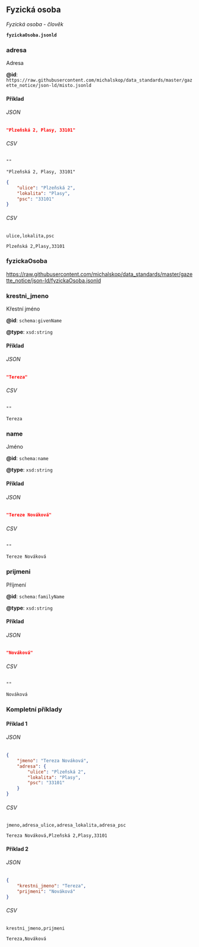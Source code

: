 ## Fyzická osoba

*Fyzická osoba - člověk*

**`fyzickaOsoba.jsonld`**

### adresa

Adresa

**@id**: `https://raw.githubusercontent.com/michalskop/data_standards/master/gazette_notice/json-ld/misto.jsonld`

#### Příklad


###### JSON


```json
"Plzeňská 2, Plasy, 33101"
```
###### CSV


```csv
""

"Plzeňská 2, Plasy, 33101"
```
```json
{
    "ulice": "Plzeňská 2",
    "lokalita": "Plasy",
    "psc": "33101"
}
```
###### CSV


```csv
ulice,lokalita,psc

Plzeňská 2,Plasy,33101
```
### fyzickaOsoba

https://raw.githubusercontent.com/michalskop/data_standards/master/gazette_notice/json-ld/fyzickaOsoba.jsonld

### krestni_jmeno

Křestní jméno

**@id**: `schema:givenName`

**@type**: `xsd:string`

#### Příklad


###### JSON


```json
"Tereza"
```
###### CSV


```csv
""

Tereza
```
### name

Jméno

**@id**: `schema:name`

**@type**: `xsd:string`

#### Příklad


###### JSON


```json
"Tereze Nováková"
```
###### CSV


```csv
""

Tereze Nováková
```
### prijmeni

Příjmení

**@id**: `schema:familyName`

**@type**: `xsd:string`

#### Příklad


###### JSON


```json
"Nováková"
```
###### CSV


```csv
""

Nováková
```
### Kompletní příklady


#### Příklad 1


###### JSON


```json
{
    "jmeno": "Tereza Nováková",
    "adresa": {
        "ulice": "Plzeňská 2",
        "lokalita": "Plasy",
        "psc": "33101"
    }
}
```


###### CSV


```csv
jmeno,adresa_ulice,adresa_lokalita,adresa_psc

Tereza Nováková,Plzeňská 2,Plasy,33101
```
#### Příklad 2


###### JSON


```json
{
    "krestni_jmeno": "Tereza",
    "prijmeni": "Nováková"
}
```


###### CSV


```csv
krestni_jmeno,prijmeni

Tereza,Nováková
```
